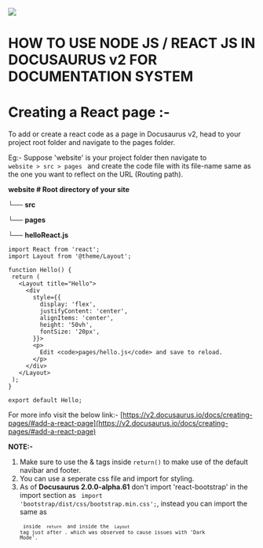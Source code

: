 ![](RackMultipart20200824-4-dr4oqv_html_1dcb9ecd3264016f.png)

# HOW TO USE NODE JS / REACT JS IN DOCUSAURUS v2 FOR DOCUMENTATION SYSTEM

# **Creating a React page :-**

To add or create a react code as a page in Docusaurus v2, head to your project root folder and navigate to the pages folder.

Eg:-
Suppose &#39;website&#39; is your project folder then navigate to <code> website > src > pages </code> and create the code file with its file-name same as the one you want to reflect on the URL (Routing path).

**website # Root directory of your site**

└── **src**

└── **pages**

└── **helloReact.js**
 
 ```
import React from 'react';
import Layout from '@theme/Layout';

function Hello() {
  return (
    <Layout title="Hello">
      <div
        style={{
          display: 'flex',
          justifyContent: 'center',
          alignItems: 'center',
          height: '50vh',
          fontSize: '20px',
        }}>
        <p>
          Edit <code>pages/hello.js</code> and save to reload.
        </p>
      </div>
    </Layout>
  );
}

export default Hello;
```
For more info visit the below link:- 
[https://v2.docusaurus.io/docs/creating-pages/#add-a-react-page](https://v2.docusaurus.io/docs/creating-pages/#add-a-react-page)

**NOTE:-**
1) Make sure to use the <Layout> & </Layout> tags inside <code>return()</code> to make use of the default navibar and footer.
2) You can use a seperate css file and import for styling.
3) As of **Docusaurus 2.0.0-alpha.61** don't import 'react-bootstrap' in the import section as <code> import 'bootstrap/dist/css/bootstrap.min.css';</code>, instead you can import the same as  <code> <link rel="stylesheet" href="https://maxcdn.bootstrapcdn.com/bootstrap/4.5.2/css/bootstrap.min.css"/> <code> inside <code> return </code> and inside the <code> Layout </code> tag just after  <Layout>. which was observed to cause issues with 'Dark Mode'.
